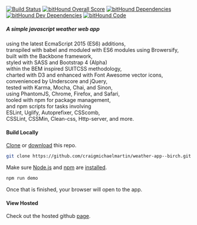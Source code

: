 [![Build Status](https://travis-ci.org/craigmichaelmartin/weather-app--birch.svg?branch=master)](https://travis-ci.org/craigmichaelmartin/weather-app--birch)
[![bitHound Overall Score](https://www.bithound.io/github/xerona/weather-app--birch/badges/score.svg)](https://www.bithound.io/github/xerona/weather-app--birch)
[![bitHound Dependencies](https://www.bithound.io/github/xerona/weather-app--birch/badges/dependencies.svg)](https://www.bithound.io/github/xerona/weather-app--birch/master/dependencies/npm)
[![bitHound Dev Dependencies](https://www.bithound.io/github/xerona/weather-app--birch/badges/devDependencies.svg)](https://www.bithound.io/github/xerona/weather-app--birch/master/dependencies/npm)
[![bitHound Code](https://www.bithound.io/github/xerona/weather-app--birch/badges/code.svg)](https://www.bithound.io/github/xerona/weather-app--birch)

##### A simple javascript weather web app  
using the latest EcmaScript 2015 (ES6) additions,  
transpiled with babel and moduled with ES6 modules using Browersify,  
built with the Backbone framework,  
styled with SASS and Bootstrap 4 (Alpha)  
within the BEM inspired SUITCSS methodology,  
charted with D3 and enhanced with Font Awesome vector icons,  
convenienced by Underscore and jQuery,  
tested with Karma, Mocha, Chai, and Sinon,  
using PhantomJS, Chrome, Firefox, and Safari,  
tooled with npm for package management,  
and npm scripts for tasks involving  
ESLint, Uglify, Autoprefixer, CSScomb,  
CSSLint, CSSMin, Clean-css, Http-server, and more.

#### Build Locally

[Clone](http://git-scm.com/docs/git-clone) or [download](https://github.com/craigmichaelmartin/weather-app--birch/archive/master.zip) this repo.

```sh
git clone https://github.com/craigmichaelmartin/weather-app--birch.git && cd weather-app--birch
```

Make sure [Node.js](http://nodejs.org/) and [npm](https://www.npmjs.org/) are
[installed](http://nodejs.org/download/).

```sh
npm run demo
```

Once that is finished, your browser will open to the app.

#### View Hosted

Check out the hosted github [page](//craigmichaelmartin.github.io/weather-app--birch).
